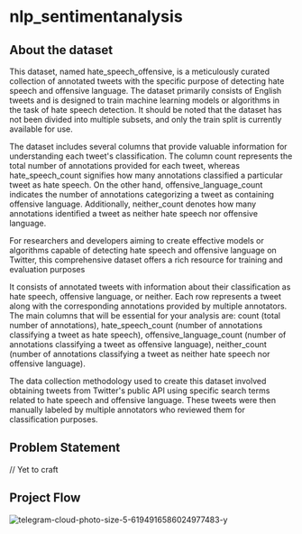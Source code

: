 # nlp_sentimentanalysis

## About the dataset

This dataset, named hate_speech_offensive, is a meticulously curated collection of annotated tweets with the specific purpose of detecting hate speech and offensive language. The dataset primarily consists of English tweets and is designed to train machine learning models or algorithms in the task of hate speech detection. It should be noted that the dataset has not been divided into multiple subsets, and only the train split is currently available for use.

The dataset includes several columns that provide valuable information for understanding each tweet's classification. The column count represents the total number of annotations provided for each tweet, whereas hate_speech_count signifies how many annotations classified a particular tweet as hate speech. On the other hand, offensive_language_count indicates the number of annotations categorizing a tweet as containing offensive language. Additionally, neither_count denotes how many annotations identified a tweet as neither hate speech nor offensive language.

For researchers and developers aiming to create effective models or algorithms capable of detecting hate speech and offensive language on Twitter, this comprehensive dataset offers a rich resource for training and evaluation purposes

It consists of annotated tweets with information about their classification as hate speech, offensive language, or neither.
Each row represents a tweet along with the corresponding annotations provided by multiple annotators.
The main columns that will be essential for your analysis are: count (total number of annotations), hate_speech_count (number of annotations classifying a tweet as hate speech), offensive_language_count (number of annotations classifying a tweet as offensive language), neither_count (number of annotations classifying a tweet as neither hate speech nor offensive language).

The data collection methodology used to create this dataset involved obtaining tweets from Twitter's public API using specific search terms related to hate speech and offensive language. These tweets were then manually labeled by multiple annotators who reviewed them for classification purposes.

## Problem Statement

// Yet to craft

## Project Flow

![telegram-cloud-photo-size-5-6194916586024977483-y](https://github.com/user-attachments/assets/f4da7ca8-fb57-42d9-aa39-b681c69bbbe4)


